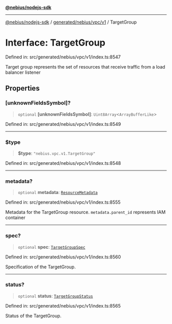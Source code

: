 [**@nebius/nodejs-sdk**](../../../../../README.md)

***

[@nebius/nodejs-sdk](../../../../../README.md) / [generated/nebius/vpc/v1](../README.md) / TargetGroup

# Interface: TargetGroup

Defined in: src/generated/nebius/vpc/v1/index.ts:8547

Target group represents the set of resources that receive traffic from a load balancer listener

## Properties

### \[unknownFieldsSymbol\]?

> `optional` **\[unknownFieldsSymbol\]**: `Uint8Array`\<`ArrayBufferLike`\>

Defined in: src/generated/nebius/vpc/v1/index.ts:8549

***

### $type

> **$type**: `"nebius.vpc.v1.TargetGroup"`

Defined in: src/generated/nebius/vpc/v1/index.ts:8548

***

### metadata?

> `optional` **metadata**: [`ResourceMetadata`](../../../common/v1/interfaces/ResourceMetadata.md)

Defined in: src/generated/nebius/vpc/v1/index.ts:8555

Metadata for the TargetGroup resource.
 `metadata.parent_id` represents IAM container

***

### spec?

> `optional` **spec**: [`TargetGroupSpec`](TargetGroupSpec.md)

Defined in: src/generated/nebius/vpc/v1/index.ts:8560

Specification of the TargetGroup.

***

### status?

> `optional` **status**: [`TargetGroupStatus`](TargetGroupStatus.md)

Defined in: src/generated/nebius/vpc/v1/index.ts:8565

Status of the TargetGroup.

